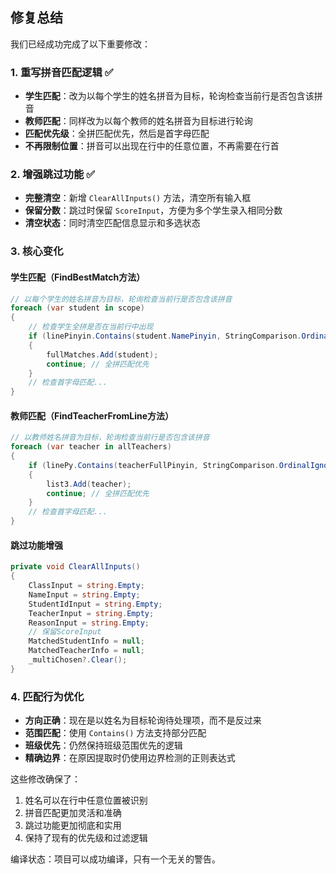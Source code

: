 ## 修复总结

我们已经成功完成了以下重要修改：

### 1. 重写拼音匹配逻辑 ✅
- **学生匹配**：改为以每个学生的姓名拼音为目标，轮询检查当前行是否包含该拼音
- **教师匹配**：同样改为以每个教师的姓名拼音为目标进行轮询
- **匹配优先级**：全拼匹配优先，然后是首字母匹配
- **不再限制位置**：拼音可以出现在行中的任意位置，不再需要在行首

### 2. 增强跳过功能 ✅  
- **完整清空**：新增 `ClearAllInputs()` 方法，清空所有输入框
- **保留分数**：跳过时保留 `ScoreInput`，方便为多个学生录入相同分数
- **清空状态**：同时清空匹配信息显示和多选状态

### 3. 核心变化
#### 学生匹配（FindBestMatch方法）
```csharp
// 以每个学生的姓名拼音为目标，轮询检查当前行是否包含该拼音
foreach (var student in scope)
{
    // 检查学生全拼是否在当前行中出现
    if (linePinyin.Contains(student.NamePinyin, StringComparison.OrdinalIgnoreCase))
    {
        fullMatches.Add(student);
        continue; // 全拼匹配优先
    }
    // 检查首字母匹配...
}
```

#### 教师匹配（FindTeacherFromLine方法）
```csharp
// 以教师姓名拼音为目标，轮询检查当前行是否包含该拼音
foreach (var teacher in allTeachers)
{
    if (linePy.Contains(teacherFullPinyin, StringComparison.OrdinalIgnoreCase))
    {
        list3.Add(teacher);
        continue; // 全拼匹配优先
    }
    // 检查首字母匹配...
}
```

#### 跳过功能增强
```csharp
private void ClearAllInputs()
{
    ClassInput = string.Empty;
    NameInput = string.Empty;
    StudentIdInput = string.Empty;
    TeacherInput = string.Empty;
    ReasonInput = string.Empty;
    // 保留ScoreInput
    MatchedStudentInfo = null;
    MatchedTeacherInfo = null;
    _multiChosen?.Clear();
}
```

### 4. 匹配行为优化
- **方向正确**：现在是以姓名为目标轮询待处理项，而不是反过来
- **范围匹配**：使用 `Contains()` 方法支持部分匹配
- **班级优先**：仍然保持班级范围优先的逻辑
- **精确边界**：在原因提取时仍使用边界检测的正则表达式

这些修改确保了：
1. 姓名可以在行中任意位置被识别
2. 拼音匹配更加灵活和准确  
3. 跳过功能更加彻底和实用
4. 保持了现有的优先级和过滤逻辑

编译状态：项目可以成功编译，只有一个无关的警告。
